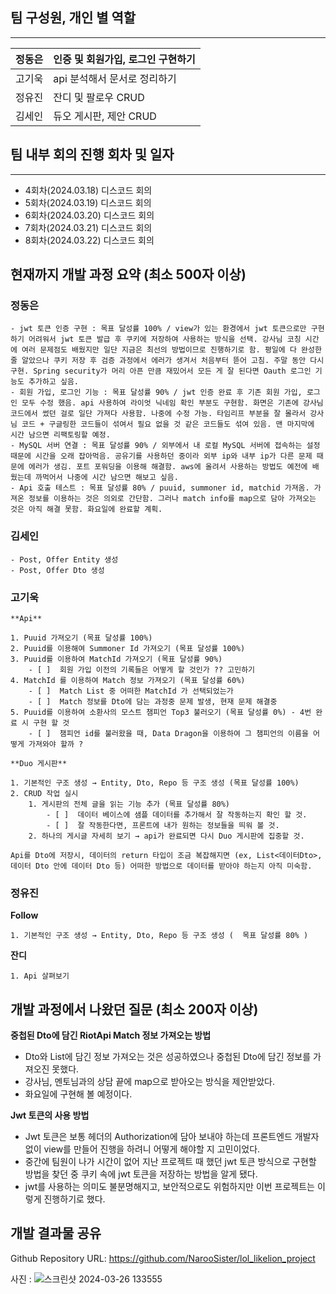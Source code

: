 ## 팀 구성원, 개인 별 역할

---

| 정동은 | 인증 및 회원가입, 로그인 구현하기 |
| --- | --- |
| 고기욱 | api 분석해서 문서로 정리하기 |
| 정유진 | 잔디 및 팔로우 CRUD |
| 김세인 | 듀오 게시판, 제안 CRUD |

## 팀 내부 회의 진행 회차 및 일자

---

- 4회차(2024.03.18) 디스코드 회의
- 5회차(2024.03.19) 디스코드 회의
- 6회차(2024.03.20) 디스코드 회의
- 7회차(2024.03.21) 디스코드 회의
- 8회차(2024.03.22) 디스코드 회의

## 현재까지 개발 과정 요약 (최소 500자 이상)

### 정동은

    - jwt 토큰 인증 구현 : 목표 달성률 100% / view가 있는 환경에서 jwt 토큰으로만 구현하기 어려워서 jwt 토큰 발급 후 쿠키에 저장하여 사용하는 방식을 선택. 강사님 코칭 시간에 여러 문제점도 배웠지만 일단 지금은 최선의 방법이므로 진행하기로 함. 평일에 다 완성한 줄 알았으나 쿠키 저장 후 검증 과정에서 에러가 생겨서 처음부터 뜯어 고침. 주말 동안 다시 구현. Spring security가 머리 아픈 만큼 재밌어서 모든 게 잘 된다면 Oauth 로그인 기능도 추가하고 싶음.
    - 회원 가입, 로그인 기능 : 목표 달성률 90% / jwt 인증 완료 후 기존 회원 가입, 로그인 모두 수정 했음. api 사용하여 라이엇 닉네임 확인 부분도 구현함. 화면은 기존에 강사님 코드에서 썼던 걸로 일단 가져다 사용함. 나중에 수정 가능. 타임리프 부분을 잘 몰라서 강사님 코드 + 구글링한 코드들이 섞여서 필요 없을 것 같은 코드들도 섞여 있음. 맨 마지막에 시간 남으면 리팩토링할 예정.
    - MySQL 서버 연결 : 목표 달성률 90% / 외부에서 내 로컬 MySQL 서버에 접속하는 설정 때문에 시간을 오래 잡아먹음. 공유기를 사용하던 중이라 외부 ip와 내부 ip가 다른 문제 때문에 에러가 생김. 포트 포워딩을 이용해 해결함. aws에 올려서 사용하는 방법도 예전에 배웠는데 까먹어서 나중에 시간 남으면 해보고 싶음.
    - Api 호출 테스트 : 목표 달성률 80% / puuid, summoner id, matchid 가져옴. 가져온 정보를 이용하는 것은 의외로 간단함. 그러나 match info를 map으로 담아 가져오는 것은 아직 해결 못함. 화요일에 완료할 계획.

    
### 김세인
    - Post, Offer Entity 생성
    - Post, Offer Dto 생성
    
  ### 고기욱
    
    **Api**
    
    1. Puuid 가져오기 (목표 달성률 100%)
    2. Puuid를 이용해여 Summoner Id 가져오기 (목표 달성률 100%)
    3. Puuid를 이용하여 MatchId 가져오기 (목표 달성률 90%)
        - [ ]  회원 가입 이전의 기록들은 어떻게 할 것인가 ?? 고민하기
    4. MatchId 를 이용하여 Match 정보 가져오기 (목표 달성률 60%)
        - [ ]  Match List 중 어떠한 MatchId 가 선택되었는가
        - [ ]  Match 정보를 Dto에 담는 과정중 문제 발생, 현재 문제 해결중
    5. Puuid를 이용하여 소환사의 모스트 챔피언 Top3 불러오기 (목표 달성률 0%) - 4번 완료 시 구현 할 것
        - [ ]  챔피언 id를 불러왔을 때, Data Dragon을 이용하여 그 챔피언의 이름을 어떻게 가져와야 할까 ?
    
    **Duo 게시판**
    
    1. 기본적인 구조 생성 → Entity, Dto, Repo 등 구조 생성 (목표 달성률 100%)
    2. CRUD 작업 실시
        1. 게시판의 전체 글을 읽는 기능 추가 (목표 달성률 80%)
            - [ ]  데이터 베이스에 샘플 데이터를 추가해서 잘 작동하는지 확인 할 것.
            - [ ]  잘 작동한다면, 프론트에 내가 원하는 정보들을 띄워 볼 것.
        2. 하나의 게시글 자세히 보기 → api가 완료되면 다시 Duo 게시판에 집중할 것.

    Api를 Dto에 저장시, 데이터의 return 타입이 조금 복잡해지면 (ex, List<데이터Dto>, 데이터 Dto 안에 데이터 Dto 등) 어떠한 방법으로 데이터를 받아야 하는지 아직 미숙함.
    
  ### 정유진
    
**Follow**
    
    1. 기본적인 구조 생성 → Entity, Dto, Repo 등 구조 생성 (  목표 달성률 80% )
    
    
**잔디**
    
    1. Api 살펴보기 

## 개발 과정에서 나왔던 질문 (최소 200자 이상)


**중첩된 Dto에 담긴 RiotApi Match 정보 가져오는 방법**

- Dto와 List에 담긴 정보 가져오는 것은 성공하였으나 중첩된 Dto에 담긴 정보를 가져오진 못했다.
- 강사님, 멘토님과의 상담 끝에 map으로 받아오는 방식을 제안받았다.
- 화요일에 구현해 볼 예정이다.

**Jwt 토큰의 사용 방법**

- Jwt 토큰은 보통 헤더의 Authorization에 담아 보내야 하는데 프론트엔드 개발자 없이 view를 만들어 진행을 하려니 어떻게 해야할 지 고민이었다.
- 중간에 팀원이 나가 시간이 없어 지난 프로젝트 때 했던 jwt 토큰 방식으로 구현할 방법을 찾던 중 쿠키 속에 jwt 토큰을 저장하는 방법을 알게 됐다.
- jwt를 사용하는 의미도 불분명해지고, 보안적으로도 위험하지만 이번 프로젝트는 이렇게 진행하기로 했다.

## 개발 결과물 공유 

Github Repository URL: https://github.com/NarooSister/lol_likelion_project

사진 : ![스크린샷 2024-03-26 133555](https://github.com/NarooSister/lol_likelion_project/assets/150361471/bd821e77-37f3-4f6f-a5c2-4d21fec24f43)

